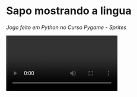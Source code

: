 # Sapo mostrando a lingua

 *Jogo feito em Python no Curso Pygame - Sprites*

<video src="sapo.mp4"></video>
